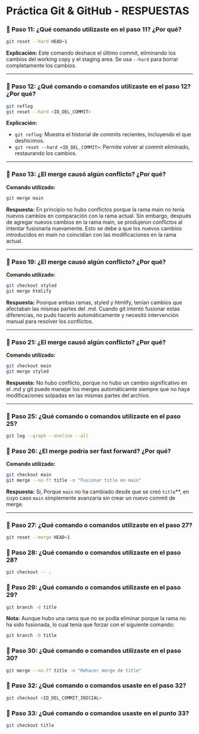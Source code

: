 # Práctica Git & GitHub - RESPUESTAS

### 📌 Paso 11: ¿Qué comando utilizaste en el paso 11? ¿Por qué?
```bash
git reset --hard HEAD~1
```
**Explicación:**
Este comando deshace el último commit, eliminando los cambios del working copy y el staging area. Se usa `--hard` para borrar completamente los cambios.

---

### 📌 Paso 12: ¿Qué comando o comandos utilizaste en el paso 12? ¿Por qué?
```bash
git reflog
git reset --hard <ID_DEL_COMMIT>
```
**Explicación:**
- `git reflog`: Muestra el historial de commits recientes, incluyendo el que deshicimos.
- `git reset --hard <ID_DEL_COMMIT>`: Permite volver al commit eliminado, restaurando los cambios.

---

### 📌 Paso 13: ¿El merge causó algún conflicto? ¿Por qué?
**Comando utilizado:**
```bash
git merge main
```
**Respuesta:**
En principio no hubo conflictos porque la rama main no tenía nuevos cambios en comparación con la rama actual. Sin embargo, después de agregar nuevos cambios en la rama main, se produjeron conflictos al intentar fusionarla nuevamente. Esto se debe a que los nuevos cambios introducidos en main no coincidían con las modificaciones en la rama actual.

---

### 📌 Paso 19: ¿El merge causó algún conflicto? ¿Por qué?
**Comando utilizado:**
```bash
git checkout styled
git merge htmlify
```
**Respuesta:**
Poorque ambas ramas, styled y htmlify, tenían cambios que afectaban las mismas partes del .md. Cuando git intentó fusionar estas diferencias, no pudo hacerlo automáticamente y necesitó intervención manual para resolver los conflictos.

---

### 📌 Paso 21: ¿El merge causó algún conflicto? ¿Por qué?
**Comando utilizado:**
```bash
git checkout main
git merge styled
```
**Respuesta:**
No hubo conflicto, porque no hubo un cambio significativo en el .md y git puede manejar los merges automáticamte siempre que no haya modificaciones solpadas en las mismas partes del archivo.

---

### 📌 Paso 25: ¿Qué comando o comandos utilizaste en el paso 25?
```bash
git log --graph --oneline --all
```

### 📌 Paso 26: ¿El merge podría ser fast forward? ¿Por qué?
**Comando utilizado:**
```bash
git checkout main
git merge --no-ff title -m "Fusionar title en main"
```
**Respuesta:**
Si, Porque `main` no ha cambiado desde que se creó `title`**, en cuyo caso `main` simplemente avanzaría sin crear un nuevo commit de merge.

---

### 📌 Paso 27: ¿Qué comando o comandos utilizaste en el paso 27?
```bash
git reset --merge HEAD~1
```

### 📌 Paso 28: ¿Qué comando o comandos utilizaste en el paso 28?
```bash
git checkout -- .
```

### 📌 Paso 29: ¿Qué comando o comandos utilizaste en el paso 29?
```bash
git branch -d title
```
**Nota:**
Aunque hubo una rama que no se podía eliminar porque la rama no ha sido fusionada, lo cual tenía que forzar con el siguiente comando:
```bash
git branch -D title
```

### 📌 Paso 30: ¿Qué comando o comandos utilizaste en el paso 30?
```bash
git merge --no-ff title -m "Rehacer merge de title"
```

### 📌 Paso 32: ¿Qué comando o comandos usaste en el paso 32?
```bash
git checkout <ID_DEL_COMMIT_INICIAL>
```

### 📌 Paso 33: ¿Qué comando o comandos usaste en el punto 33?

```bash
git checkout title
```


